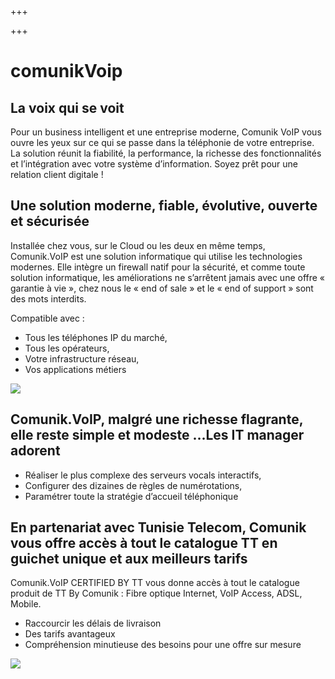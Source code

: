 +++

+++
# comunikVoip

## La voix qui se voit

Pour un business intelligent et une entreprise moderne, Comunik VoIP vous ouvre les yeux sur ce qui se passe dans la téléphonie de votre entreprise. La solution réunit la fiabilité, la performance, la richesse des fonctionnalités et l’intégration avec votre système d’information. Soyez prêt pour une relation client digitale !

## Une solution moderne, fiable, évolutive, ouverte et sécurisée

Installée chez vous, sur le Cloud ou les deux en même temps, Comunik.VoIP est une solution informatique qui utilise les technologies modernes.
Elle intègre un firewall natif pour la sécurité, et comme toute solution informatique, les améliorations ne s’arrêtent jamais avec une offre « garantie à vie », chez nous le « end of sale » et le « end of support » sont des mots interdits.

Compatible avec :

* Tous les téléphones IP du marché,
* Tous les opérateurs,
* Votre infrastructure réseau,
* Vos applications métiers

![](http://www.comunikcrm.com/assets/img/screen/comunik_voip/screen1@2x.png)

## Comunik.VoIP, malgré une richesse flagrante, elle reste simple et modeste ...Les IT manager adorent 

* Réaliser le plus complexe des serveurs vocals interactifs,
* Configurer des dizaines de règles de numérotations,
* Paramétrer toute la stratégie d’accueil téléphonique

## En partenariat avec Tunisie Telecom, Comunik vous offre accès à tout le catalogue TT en guichet unique et aux meilleurs tarifs

Comunik.VoIP CERTIFIED BY TT vous donne accès à tout le catalogue produit de TT By Comunik : Fibre optique Internet, VoIP Access, ADSL, Mobile.

* Raccourcir les délais de livraison
* Des tarifs avantageux
* Compréhension minutieuse des besoins pour une offre sur mesure

![](http://www.comunikcrm.com/assets/img/screen/comunik_voip/screen2@2x.png)